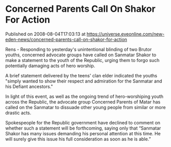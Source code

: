 # Concerned Parents Call On Shakor For Action
Published on 2008-08-04T17:03:13 at https://universe.eveonline.com/new-eden-news/concerned-parents-call-on-shakor-for-action

Rens - Responding to yesterday's unintentional blinding of two Brutor youths, concerned advocate groups have called on Sanmatar Shakor to make a statement to the youth of the Republic, urging them to forgo such potentially damaging acts of hero worship. 

A brief statement delivered by the teens' clan elder indicated the youths "simply wanted to show their respect and admiration for the Sanmatar and his Defiant ancestors." 

In light of this event, as well as the ongoing trend of hero-worshiping youth across the Republic, the advocate group Concerned Parents of Matar has called on the Sanmatar to dissuade other young people from similar or more drastic acts. 

Spokespeople for the Republic government have declined to comment on whether such a statement will be forthcoming, saying only that “Sanmatar Shakor has many issues demanding his personal attention at this time. He will surely give this issue his full consideration as soon as he is able.”
